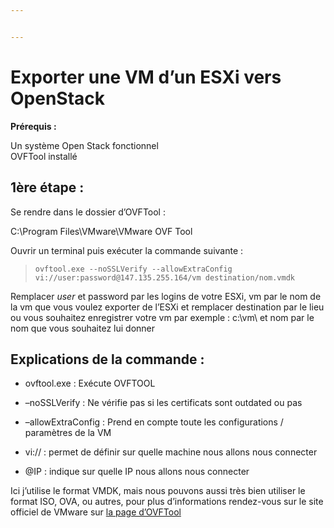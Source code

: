 ```yaml
---


---
```


<h1 id="exporter-une-vm-d’un-esxi-vers-openstack"><strong>Exporter une VM d’un ESXi vers OpenStack</strong></h1>
<p><strong>Prérequis :</strong></p>
<p>Un système Open Stack fonctionnel<br>
OVFTool installé</p>
<h2 id="ère-étape-"><strong>1ère étape :</strong></h2>
<p>Se rendre dans le dossier d’OVFTool :</p>
<p>C:\Program Files\VMware\VMware OVF Tool</p>
<p>Ouvrir un terminal puis exécuter la commande suivante :</p>
<blockquote>
<p><code>ovftool.exe --noSSLVerify --allowExtraConfig vi://user:password@147.135.255.164/vm destination/nom.vmdk</code></p>
</blockquote>
<p>Remplacer <em>user</em> et password par les logins de votre ESXi, vm par le nom de la vm que vous voulez exporter de l’ESXi et remplacer destination par le lieu ou vous souhaitez enregistrer votre vm par exemple : c:\vm\ et nom par le nom que vous souhaitez lui donner</p>
<h2 id="explications-de-la-commande-">Explications de la commande :</h2>
<ul>
<li>
<p>ovftool.exe : Exécute OVFTOOL</p>
</li>
<li>
<p>–noSSLVerify : Ne vérifie pas si les certificats sont outdated ou pas</p>
</li>
<li>
<p>–allowExtraConfig : Prend en compte toute les configurations / paramètres de la VM</p>
</li>
<li>
<p>vi:// : permet de définir sur quelle machine nous allons nous connecter</p>
</li>
<li>
<p>@IP : indique sur quelle IP nous allons nous connecter</p>
</li>
</ul>
<p>Ici j’utilise le format VMDK, mais nous pouvons aussi très bien utiliser le format ISO, OVA, ou autres, pour plus d’informations rendez-vous sur le site officiel de VMware sur <a href="https://bit.ly/395PWxe">la page d’OVFTool</a></p>

